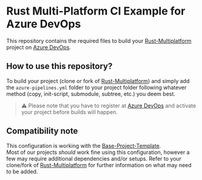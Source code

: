 # Rust Multi-Platform CI Example for Azure DevOps

This repository contains the required files to build your [Rust-Multiplatform] project on [Azure DevOps].

## How to use this repository?

To build your project (clone or fork of [Rust-Multiplatform]) and simply add the `azure-pipelines.yml` folder to your project folder following whatever method (copy, init-script, submodule, subtree, etc.) you deem best.

> ⚠️ Please note that you have to register at [Azure DevOps] and activate your project before builds will happen.

## Compatibility note

This configuration is working with the [Base-Project-Template].  
Most of our projects _should_ work fine using this configuration, however a few may require additional dependencies and/or setups.
Refer to your clone/fork of [Rust-Multiplatform] for further information on what may need to be added.

[Rust-Multiplatform]: https://github.com/rust-multiplatform
[Azure DevOps]: https://azure.microsoft.com/en-us/products/devops/
[Base-Project-Template]: https://github.com/rust-multiplatform/Base-Project-Template
